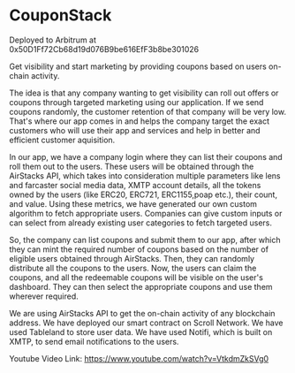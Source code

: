 # CouponStack

Deployed to Arbitrum at 0x50D1Ff72Cb68d19d076B9be616EfF3b8be301026

Get visibility and start marketing by providing coupons based on users on-chain activity. 

The idea is that any company wanting to get visibility can roll out offers or coupons through targeted marketing using our application. If we send coupons randomly, the customer retention of that company will be very low. That's where our app comes in and helps the company target the exact customers who will use their app and services and help in better and efficient customer aquisition.

In our app, we have a company login where they can list their coupons and roll them out to the users. These users will be obtained through the AirStacks API, which takes into consideration multiple parameters like lens and farcaster social media data, XMTP account details, all the tokens owned by the users (like ERC20, ERC721, ERC1155,poap etc.), their count, and value. Using these metrics, we have generated our own custom algorithm to fetch appropriate users. Companies can give custom inputs or can select from already existing user categories to fetch targeted users.

So, the company can list coupons and submit them to our app, after which they can mint the required number of coupons based on the number of eligible users obtained through AirStacks. Then, they can randomly distribute all the coupons to the users. Now, the users can claim the coupons, and all the redeemable coupons will be visible on the user's dashboard. They can then select the appropriate coupons and use them wherever required.

We are using AirStacks API to get the on-chain activity of any blockchain address. 
We have deployed our smart contract on Scroll Network. 
We have used Tableland to store user data. 
We have used Notifi, which is built on XMTP, to send email notifications to the users.

Youtube Video Link: https://www.youtube.com/watch?v=VtkdmZkSVg0

